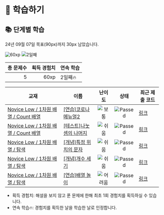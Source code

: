 # 📖 학습하기

## 📚 단계별 학습
24년 09월 07일 목표(90px)까지 30px 남았습니다.

![60xp](https://img.shields.io/badge/EXP-60xp-%235cb85c.svg?for-the-badge)
![2일째](https://img.shields.io/badge/연속학습-2일째-%23E34F26.svg?for-the-badge)

|총 문제수|획득 경험치|연속 학습|
|---:|---:|---|
5|60xp|2일째🔥|

|교재|이름|난이도|상태|최근 제출 코드|
|---|---|:---:|:---:|---|
|[Novice Low / 1차원 배열 / Count 배열](https://www.codetree.ai/missions?missionId=4)|[[연습]코로나 메뉴얼2](https://www.codetree.ai/missions/4/problems/covid-manual2)|![보통][medium]|![Passed][passed]|[링크](https://github.com/EilemitWeile/codetree-TILs/blob/main/240907/%EC%BD%94%EB%A1%9C%EB%82%98%20%EB%A9%94%EB%89%B4%EC%96%BC2/covid-manual2.c)|
|[Novice Low / 1차원 배열 / Count 배열](https://www.codetree.ai/missions?missionId=4)|[[테스트]나눗셈의 나머지](https://www.codetree.ai/missions/4/problems/remainder-of-division)|![쉬움][easy]|![Passed][passed]|[링크](https://github.com/EilemitWeile/codetree-TILs/blob/main/240907/%EB%82%98%EB%88%97%EC%85%88%EC%9D%98%20%EB%82%98%EB%A8%B8%EC%A7%80/remainder-of-division.c)|
|[Novice Low / 1차원 배열 / 탐색](https://www.codetree.ai/missions?missionId=4)|[[개념]특정 위치의 문자](https://www.codetree.ai/missions/4/problems/char-in-specific-location)|![쉬움][easy]|![Passed][passed]|[링크](https://github.com/EilemitWeile/codetree-TILs/blob/main/240907/%ED%8A%B9%EC%A0%95%20%EC%9C%84%EC%B9%98%EC%9D%98%20%EB%AC%B8%EC%9E%90/char-in-specific-location.c)|
|[Novice Low / 1차원 배열 / 탐색](https://www.codetree.ai/missions?missionId=4)|[[개념]개수 세기](https://www.codetree.ai/missions/4/problems/count-numbers)|![쉬움][easy]|![Passed][passed]|[링크](https://github.com/EilemitWeile/codetree-TILs/blob/main/240907/%EA%B0%9C%EC%88%98%20%EC%84%B8%EA%B8%B0/count-numbers.c)|
|[Novice Low / 1차원 배열 / 탐색](https://www.codetree.ai/missions?missionId=4)|[[연습]배열 놀이](https://www.codetree.ai/missions/4/problems/play-with-array)|![어려움][hard]|![Passed][passed]|[링크](https://github.com/EilemitWeile/codetree-TILs/blob/main/240907/%EB%B0%B0%EC%97%B4%20%EB%86%80%EC%9D%B4/play-with-array.c)|


* 획득 경험치: 해설을 보지 않고 푼 문제에 한해 최초 1회 경험치를 획득하실 수 있습니다.
* 연속 학습🔥: 경험치를 획득한 날을 학습한 날로 인정합니다.










[b5]: https://img.shields.io/badge/Bronze_5-%235D3E31.svg
[b4]: https://img.shields.io/badge/Bronze_4-%235D3E31.svg
[b3]: https://img.shields.io/badge/Bronze_3-%235D3E31.svg
[b2]: https://img.shields.io/badge/Bronze_2-%235D3E31.svg
[b1]: https://img.shields.io/badge/Bronze_1-%235D3E31.svg
[s5]: https://img.shields.io/badge/Silver_5-%23394960.svg
[s4]: https://img.shields.io/badge/Silver_4-%23394960.svg
[s3]: https://img.shields.io/badge/Silver_3-%23394960.svg
[s2]: https://img.shields.io/badge/Silver_2-%23394960.svg
[s1]: https://img.shields.io/badge/Silver_1-%23394960.svg
[g5]: https://img.shields.io/badge/Gold_5-%23FFC433.svg
[g4]: https://img.shields.io/badge/Gold_4-%23FFC433.svg
[g3]: https://img.shields.io/badge/Gold_3-%23FFC433.svg
[g2]: https://img.shields.io/badge/Gold_2-%23FFC433.svg
[g1]: https://img.shields.io/badge/Gold_1-%23FFC433.svg
[p5]: https://img.shields.io/badge/Platinum_5-%2376DDD8.svg
[p4]: https://img.shields.io/badge/Platinum_4-%2376DDD8.svg
[p3]: https://img.shields.io/badge/Platinum_3-%2376DDD8.svg
[p2]: https://img.shields.io/badge/Platinum_2-%2376DDD8.svg
[p1]: https://img.shields.io/badge/Platinum_1-%2376DDD8.svg
[passed]: https://img.shields.io/badge/Passed-%23009D27.svg
[failed]: https://img.shields.io/badge/Failed-%23D24D57.svg
[easy]: https://img.shields.io/badge/쉬움-%235cb85c.svg?for-the-badge
[medium]: https://img.shields.io/badge/보통-%23FFC433.svg?for-the-badge
[hard]: https://img.shields.io/badge/어려움-%23D24D57.svg?for-the-badge